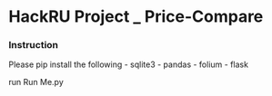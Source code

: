 # HackRU Project _ Price-Compare
<h3>Instruction</h3>
Please pip install the following 
- sqlite3
- pandas
- folium
- flask


run Run Me.py